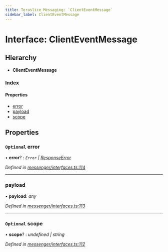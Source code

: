 ```yaml
---
title: Teraslice Messaging: `ClientEventMessage`
sidebar_label: ClientEventMessage
---
```


# Interface: ClientEventMessage

## Hierarchy

* **ClientEventMessage**

### Index

#### Properties

* [error](clienteventmessage.md#optional-error)
* [payload](clienteventmessage.md#payload)
* [scope](clienteventmessage.md#optional-scope)

## Properties

### `Optional` error

• **error**? : *`Error` | [ResponseError](../overview.md#responseerror)*

*Defined in [messenger/interfaces.ts:114](https://github.com/terascope/teraslice/blob/d3a803c3/packages/teraslice-messaging/src/messenger/interfaces.ts#L114)*

___

###  payload

• **payload**: *any*

*Defined in [messenger/interfaces.ts:113](https://github.com/terascope/teraslice/blob/d3a803c3/packages/teraslice-messaging/src/messenger/interfaces.ts#L113)*

___

### `Optional` scope

• **scope**? : *undefined | string*

*Defined in [messenger/interfaces.ts:112](https://github.com/terascope/teraslice/blob/d3a803c3/packages/teraslice-messaging/src/messenger/interfaces.ts#L112)*

